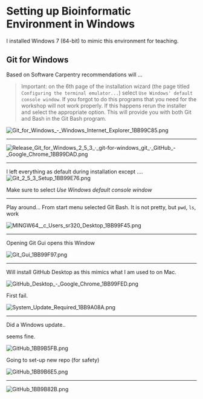 # Setting up Bioinformatic Environment in Windows

I installed Windows 7 (64-bit) to mimic this  environment for teaching.


## Git for Windows
Based on Software Carpentry recommendations will ...

>Important: on the 6th page of the installation wizard (the page titled `Configuring the terminal emulator...`) select `Use Windows' default console window`. If you forgot to do this programs that you need for the workshop will not work properly. If this happens rerun the installer and select the appropriate option. This will provide you with both Git and Bash in the Git Bash program.


<img src="http://eagle.fish.washington.edu/cnidarian/skitch/Git_for_Windows_-_Windows_Internet_Explorer_1BB99C85.png" alt="Git_for_Windows_-_Windows_Internet_Explorer_1BB99C85.png"/>

---

<img src="http://eagle.fish.washington.edu/cnidarian/skitch/Release_Git_for_Windows_2_5_3_·_git-for-windows_git_·_GitHub_-_Google_Chrome_1BB99DAD.png" alt="Release_Git_for_Windows_2_5_3_·_git-for-windows_git_·_GitHub_-_Google_Chrome_1BB99DAD.png"/>

---

I left everything as default during installation except ....
<img src="http://eagle.fish.washington.edu/cnidarian/skitch/Git_2_5_3_Setup_1BB99E76.png" alt="Git_2_5_3_Setup_1BB99E76.png"/>

Make sure to select *Use Windows default console window*


---

Play around...
From start menu selected Git Bash.
It is not pretty, but `pwd`, `ls`, work

<img src="http://eagle.fish.washington.edu/cnidarian/skitch/MINGW64__c_Users_sr320_Desktop_1BB99F45.png" alt="MINGW64__c_Users_sr320_Desktop_1BB99F45.png"/>

---

Opening Git Gui opens this Window

<img src="http://eagle.fish.washington.edu/cnidarian/skitch/Git_Gui_1BB99F97.png" alt="Git_Gui_1BB99F97.png"/>


---

Will install GitHub Desktop as this mimics what I am used to on Mac.

<img src="http://eagle.fish.washington.edu/cnidarian/skitch/GitHub_Desktop_-_Google_Chrome_1BB99FED.png" alt="GitHub_Desktop_-_Google_Chrome_1BB99FED.png"/>

First fail.

<img src="http://eagle.fish.washington.edu/cnidarian/skitch/System_Update_Required_1BB9A08A.png" alt="System_Update_Required_1BB9A08A.png"/>

---

Did a Windows update..

seems fine.

<img src="http://eagle.fish.washington.edu/cnidarian/skitch/GitHub_1BB9B5FB.png" alt="GitHub_1BB9B5FB.png"/>

Going to set-up new repo (for safety)

<img src="http://eagle.fish.washington.edu/cnidarian/skitch/GitHub_1BB9B6E5.png" alt="GitHub_1BB9B6E5.png"/>


---


<img src="http://eagle.fish.washington.edu/cnidarian/skitch/GitHub_1BB9B82B.png" alt="GitHub_1BB9B82B.png"/>
